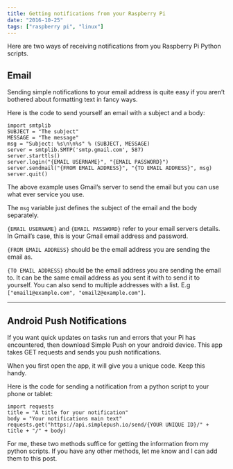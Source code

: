 ```yaml
---
title: Getting notifications from your Raspberry Pi
date: "2016-10-25"
tags: ["raspberry pi", "linux"]
---
```


Here are two ways of receiving notifications from you Raspberry Pi Python scripts.

## Email
Sending simple notifications to your email address is quite easy if you aren’t bothered about formatting text in fancy ways.

Here is the code to send yourself an email with a subject and a body:

```
import smtplib
SUBJECT = "The subject"
MESSAGE = "The message"
msg = "Subject: %s\n\n%s" % (SUBJECT, MESSAGE)
server = smtplib.SMTP('smtp.gmail.com', 587)
server.starttls()
server.login("{EMAIL USERNAME}", "{EMAIL PASSWORD}")
server.sendmail("{FROM EMAIL ADDRESS}", "{TO EMAIL ADDRESS}", msg)
server.quit()
```
The above example uses Gmail’s server to send the email but you can use what ever service you use.

The `msg` variable just defines the subject of the email and the body separately.

`{EMAIL USERNAME}` and `{EMAIL PASSWORD}` refer to your email servers details. In Gmail’s case, this is your Gmail email address and password.

`{FROM EMAIL ADDRESS}` should be the email address you are sending the email as.

`{TO EMAIL ADDRESS}` should be the email address you are sending the email to. It can be the same email address as you sent it with to send it to yourself. You can also send to multiple addresses with a list. E.g `["email1@example.com", "email2@example.com"]`.

---

## Android Push Notifications
If you want quick updates on tasks run and errors that your Pi has encountered, then download Simple Push on your android device. This app takes GET requests and sends you push notifications.

When you first open the app, it will give you a unique code. Keep this handy.

Here is the code for sending a notification from a python script to your phone or tablet:

```
import requests
title = "A title for your notification"
body = "Your notifications main text"
requests.get("https://api.simplepush.io/send/{YOUR UNIQUE ID}/" + title + "/" + body)
```

For me, these two methods suffice for getting the information from my python scripts. If you have any other methods, let me know and I can add them to this post.
